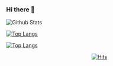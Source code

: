 ### Hi there 👋

<!--
**jukyung-j/jukyung-j** is a ✨ _special_ ✨ repository because its `README.md` (this file) appears on your GitHub profile.

Here are some ideas to get you started:

- 🔭 I’m currently working on ...
- 🌱 I’m currently learning ...
- 👯 I’m looking to collaborate on ...
- 🤔 I’m looking for help with ...
- 💬 Ask me about ...
- 📫 How to reach me: ...
- 😄 Pronouns: ...
- ⚡ Fun fact: ...
-->
![Github Stats](https://github-readme-stats.vercel.app/api?username=jukyung-j&show_icons=true&theme=synthwave)

[![Top Langs](https://github-readme-stats.vercel.app/api/top-langs/?username=jukyung-j&layout=compact)](https://github.com/anuraghazra/github-readme-stats)

[![Top Langs](https://github-readme-stats.vercel.app/api/top-langs/?username=jukyung-j&langs_count=8)](https://github.com/anuraghazra/github-readme-stats)
 <div align=center>
	
 [![Hits](https://hits.seeyoufarm.com/api/count/incr/badge.svg?url=https%3A%2F%2Fgithub.com%2Fjukyung-j%2Fhit-counter&count_bg=%239BB8FF&title_bg=%2324A3D3&icon=&icon_color=%2322AADB&title=%EC%A1%B0%ED%9A%9F%EC%88%98&edge_flat=false)](https://hits.seeyoufarm.com)
	
  </div>

